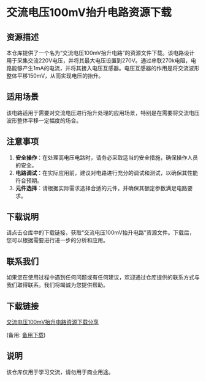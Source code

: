 # 交流电压100mV抬升电路资源下载

## 资源描述

本仓库提供了一个名为“交流电压100mV抬升电路”的资源文件下载。该电路设计用于采集交流220V电压，并将其最大电压设置到270V。通过串联270k电阻，电路能够产生1mA的电流，并将其接入电压互感器。电压互感器的作用是将交流波形整体平移150mV，从而实现电压的抬升。

## 适用场景

该电路适用于需要对交流电压进行抬升处理的应用场景，特别是在需要将交流电压波形整体平移一定幅度的场合。

## 注意事项

1. **安全操作**：在处理高电压电路时，请务必采取适当的安全措施，确保操作人员的安全。
2. **电路调试**：在实际应用前，建议对电路进行充分的调试和测试，以确保其性能符合预期。
3. **元件选择**：请根据实际需求选择合适的元件，并确保其额定参数满足电路要求。

## 下载说明

请点击仓库中的下载链接，获取“交流电压100mV抬升电路”资源文件。下载后，您可以根据需要进行进一步的分析和应用。

## 联系我们

如果您在使用过程中遇到任何问题或有任何建议，欢迎通过仓库提供的联系方式与我们取得联系。我们将竭诚为您提供帮助。

## 下载链接
[交流电压100mV抬升电路资源下载分享](https://pan.quark.cn/s/95428a3aedfc) 

(备用: [备用下载](https://pan.baidu.com/s/1kL9eiewyCJnoHPeaVv2YxA?pwd=1234))

## 说明

该仓库仅用于学习交流，请勿用于商业用途。
